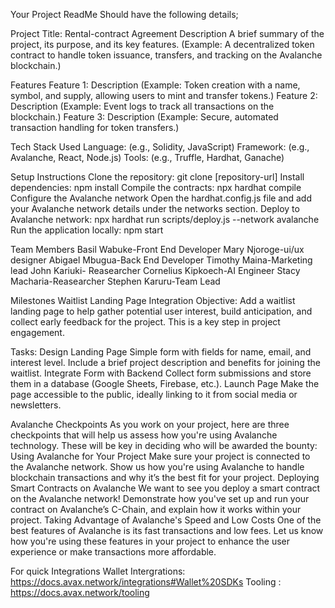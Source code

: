 Your Project ReadMe Should have the following details;

Project Title: Rental-contract Agreement
Description
A brief summary of the project, its purpose, and its key features.
(Example: A decentralized token contract to handle token issuance, transfers, and tracking on the Avalanche blockchain.)

Features
Feature 1: Description
(Example: Token creation with a name, symbol, and supply, allowing users to mint and transfer tokens.)
Feature 2: Description
(Example: Event logs to track all transactions on the blockchain.)
Feature 3: Description
(Example: Secure, automated transaction handling for token transfers.)

Tech Stack Used
Language: (e.g., Solidity, JavaScript)
Framework: (e.g., Avalanche, React, Node.js)
Tools: (e.g., Truffle, Hardhat, Ganache)

Setup Instructions
Clone the repository:
git clone [repository-url]
Install dependencies:
npm install
Compile the contracts:
npx hardhat compile
Configure the Avalanche network
Open the hardhat.config.js file and add your Avalanche network details under the networks section.
Deploy to Avalanche network:
npx hardhat run scripts/deploy.js --network avalanche
Run the application locally:
npm start


Team Members
Basil Wabuke-Front End Developer
Mary Njoroge-ui/ux designer
Abigael Mbugua-Back End Developer
Timothy Maina-Marketing lead
John Kariuki- Reasearcher
Cornelius Kipkoech-AI Engineer
Stacy Macharia-Reasearcher
Stephen Karuru-Team Lead

Milestones
Waitlist Landing Page Integration
Objective:
Add a waitlist landing page to help gather potential user interest, build anticipation, and collect early feedback for the project. This is a key step in project engagement.

Tasks:
Design Landing Page
Simple form with fields for name, email, and interest level.
Include a brief project description and benefits for joining the waitlist.
Integrate Form with Backend
Collect form submissions and store them in a database (Google Sheets, Firebase, etc.).
Launch Page
Make the page accessible to the public, ideally linking to it from social media or newsletters.

Avalanche Checkpoints
As you work on your project, here are three checkpoints that will help us assess how you're using Avalanche technology. These will be key in deciding who will be awarded the bounty:
Using Avalanche for Your Project
Make sure your project is connected to the Avalanche network. Show us how you're using Avalanche to handle blockchain transactions and why it’s the best fit for your project.
Deploying Smart Contracts on Avalanche
We want to see you deploy a smart contract on the Avalanche network! Demonstrate how you've set up and run your contract on Avalanche’s C-Chain, and explain how it works within your project.
Taking Advantage of Avalanche's Speed and Low Costs
One of the best features of Avalanche is its fast transactions and low fees. Let us know how you're using these features in your project to enhance the user experience or make transactions more affordable.

For quick Integrations
 Wallet Intergrations: https://docs.avax.network/integrations#Wallet%20SDKs
Tooling : https://docs.avax.network/tooling

